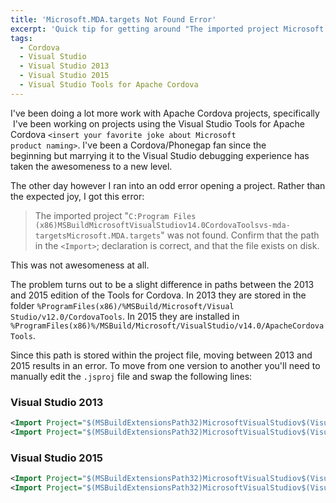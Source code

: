 ```yaml
---
title: 'Microsoft.MDA.targets Not Found Error'
excerpt: 'Quick tip for getting around "The imported project Microsoft.MDA.targets was not found"'
tags:
  - Cordova
  - Visual Studio
  - Visual Studio 2013
  - Visual Studio 2015
  - Visual Studio Tools for Apache Cordova
---
```


I've been doing a lot more work with Apache Cordova projects, specifically  I've been working on projects using the Visual Studio Tools for Apache Cordova `<insert your favorite joke about Microsoft product naming>`. I've been a Cordova/Phonegap fan since the beginning but marrying it to the Visual Studio debugging experience has taken the awesomeness to a new level.

The other day however I ran into an odd error opening a project. Rather than the expected joy, I got this error:

> The imported project "`C:Program Files (x86)MSBuildMicrosoftVisualStudiov14.0CordovaToolsvs-mda-targetsMicrosoft.MDA.targets`" was not found. Confirm that the path in the `<Import>`; declaration is correct, and that the file exists on disk.

This was not awesomeness at all.

The problem turns out to be a slight difference in paths between the 2013 and 2015 edition of the Tools for Cordova. In 2013 they are stored in the folder `%ProgramFiles(x86)/%MSBuild/Microsoft/Visual Studio/v12.0/CordovaTools`. In 2015 they are installed in `%ProgramFiles(x86)%/MSBuild/Microsoft/VisualStudio/v14.0/ApacheCordovaTools`.

Since this path is stored within the project file, moving between 2013 and 2015 results in an error. To move from one version to another you'll need to manually edit the `.jsproj` file and swap the following lines:

### Visual Studio 2013

```xml
<Import Project="$(MSBuildExtensionsPath32)MicrosoftVisualStudiov$(VisualStudioVersion)CordovaToolsvs-mda-targetsMicrosoft.MDA.targets" />
<Import Project="$(MSBuildExtensionsPath32)MicrosoftVisualStudiov$(VisualStudioVersion)CordovaToolsvs-mda-targetsMicrosoft.TypeScript.MDA.targets" />
```

### Visual Studio 2015

```xml
<Import Project="$(MSBuildExtensionsPath32)MicrosoftVisualStudiov$(VisualStudioVersion)ApacheCordovaToolsvs-mda-targetsMicrosoft.MDA.targets" />
<Import Project="$(MSBuildExtensionsPath32)MicrosoftVisualStudiov$(VisualStudioVersion)ApacheCordovaToolsvs-mda-targetsMicrosoft.TypeScript.MDA.targets" />
```
